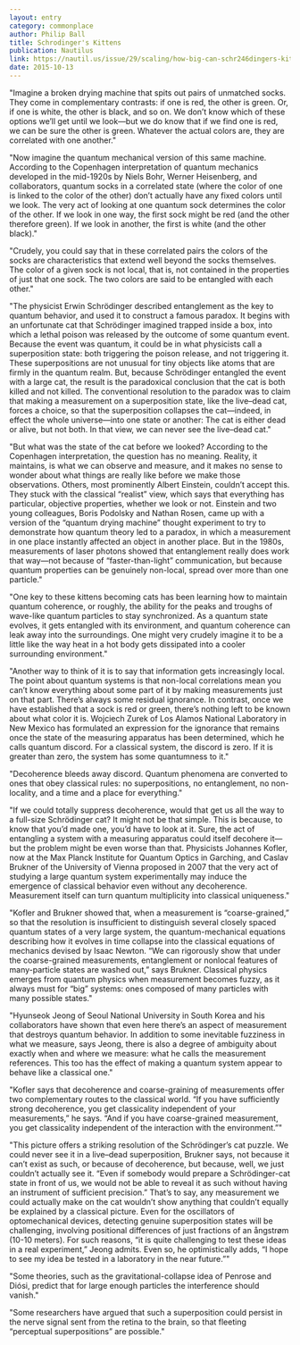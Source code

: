 ```yaml
---
layout: entry
category: commonplace
author: Philip Ball
title: Schrodinger's Kittens
publication: Nautilus
link: https://nautil.us/issue/29/scaling/how-big-can-schr246dingers-kittens-get
date: 2015-10-13
---
```


"Imagine a broken drying machine that spits out pairs of unmatched socks. They come in complementary contrasts: if one is red, the other is green. Or, if one is white, the other is black, and so on. We don’t know which of these options we’ll get until we look—but we do know that if we find one is red, we can be sure the other is green. Whatever the actual colors are, they are correlated with one another."
 
"Now imagine the quantum mechanical version of this same machine. According to the Copenhagen interpretation of quantum mechanics developed in the mid-1920s by Niels Bohr, Werner Heisenberg, and collaborators, quantum socks in a correlated state (where the color of one is linked to the color of the other) don’t actually have any fixed colors until we look. The very act of looking at one quantum sock determines the color of the other. If we look in one way, the first sock might be red (and the other therefore green). If we look in another, the first is white (and the other black)."

"Crudely, you could say that in these correlated pairs the colors of the socks are characteristics that extend well beyond the socks themselves. The color of a given sock is not local, that is, not contained in the properties of just that one sock. The two colors are said to be entangled with each other."

"The physicist Erwin Schrödinger described entanglement as the key to quantum behavior, and used it to construct a famous paradox. It begins with an unfortunate cat that Schrödinger imagined trapped inside a box, into which a lethal poison was released by the outcome of some quantum event. Because the event was quantum, it could be in what physicists call a superposition state: both triggering the poison release, and not triggering it. These superpositions are not unusual for tiny objects like atoms that are firmly in the quantum realm. But, because Schrödinger entangled the event with a large cat, the result is the paradoxical conclusion that the cat is both killed and not killed. The conventional resolution to the paradox was to claim that making a measurement on a superposition state, like the live–dead cat, forces a choice, so that the superposition collapses the cat—indeed, in effect the whole universe—into one state or another: The cat is either dead or alive, but not both. In that view, we can never see the live–dead cat."

"But what was the state of the cat before we looked? According to the Copenhagen interpretation, the question has no meaning. Reality, it maintains, is what we can observe and measure, and it makes no sense to wonder about what things are really like before we make those observations. Others, most prominently Albert Einstein, couldn’t accept this. They stuck with the classical “realist” view, which says that everything has particular, objective properties, whether we look or not. Einstein and two young colleagues, Boris Podolsky and Nathan Rosen, came up with a version of the “quantum drying machine” thought experiment to try to demonstrate how quantum theory led to a paradox, in which a measurement in one place instantly affected an object in another place. But in the 1980s, measurements of laser photons showed that entanglement really does work that way—not because of “faster-than-light” communication, but because quantum properties can be genuinely non-local, spread over more than one particle."

"One key to these kittens becoming cats has been learning how to maintain quantum coherence, or roughly, the ability for the peaks and troughs of wave-like quantum particles to stay synchronized. As a quantum state evolves, it gets entangled with its environment, and quantum coherence can leak away into the surroundings. One might very crudely imagine it to be a little like the way heat in a hot body gets dissipated into a cooler surrounding environment."

"Another way to think of it is to say that information gets increasingly local. The point about quantum systems is that non-local correlations mean you can’t know everything about some part of it by making measurements just on that part. There’s always some residual ignorance. In contrast, once we have established that a sock is red or green, there’s nothing left to be known about what color it is. Wojciech Zurek of Los Alamos National Laboratory in New Mexico has formulated an expression for the ignorance that remains once the state of the measuring apparatus has been determined, which he calls quantum discord. For a classical system, the discord is zero. If it is greater than zero, the system has some quantumness to it."

"Decoherence bleeds away discord. Quantum phenomena are converted to ones that obey classical rules: no superpositions, no entanglement, no non-locality, and a time and a place for everything."

"If we could totally suppress decoherence, would that get us all the way to a full-size Schrödinger cat? It might not be that simple. This is because, to know that you’d made one, you’d have to look at it. Sure, the act of entangling a system with a measuring apparatus could itself decohere it—but the problem might be even worse than that. Physicists Johannes Kofler, now at the Max Planck Institute for Quantum Optics in Garching, and Caslav Brukner of the University of Vienna proposed in 2007 that the very act of studying a large quantum system experimentally may induce the emergence of classical behavior even without any decoherence. Measurement itself can turn quantum multiplicity into classical uniqueness."

"Kofler and Brukner showed that, when a measurement is “coarse-grained,” so that the resolution is insufficient to distinguish several closely spaced quantum states of a very large system, the quantum-mechanical equations describing how it evolves in time collapse into the classical equations of mechanics devised by Isaac Newton. “We can rigorously show that under the coarse-grained measurements, entanglement or nonlocal features of many-particle states are washed out,” says Brukner. Classical physics emerges from quantum physics when measurement becomes fuzzy, as it always must for “big” systems: ones composed of many particles with many possible states."

"Hyunseok Jeong of Seoul National University in South Korea and his collaborators have shown that even here there’s an aspect of measurement that destroys quantum behavior. In addition to some inevitable fuzziness in what we measure, says Jeong, there is also a degree of ambiguity about exactly when and where we measure: what he calls the measurement references. This too has the effect of making a quantum system appear to behave like a classical one."

"Kofler says that decoherence and coarse-graining of measurements offer two complementary routes to the classical world. “If you have sufficiently strong decoherence, you get classicality independent of your measurements,” he says. “And if you have coarse-grained measurement, you get classicality independent of the interaction with the environment.”"

"This picture offers a striking resolution of the Schrödinger’s cat puzzle. We could never see it in a live–dead superposition, Brukner says, not because it can’t exist as such, or because of decoherence, but because, well, we just couldn’t actually see it. “Even if somebody would prepare a Schrödinger-cat state in front of us, we would not be able to reveal it as such without having an instrument of sufficient precision.” That’s to say, any measurement we could actually make on the cat wouldn’t show anything that couldn’t equally be explained by a classical picture. Even for the oscillators of optomechanical devices, detecting genuine superposition states will be challenging, involving positional differences of just fractions of an ångstrøm (10-10 meters). For such reasons, “it is quite challenging to test these ideas in a real experiment,” Jeong admits. Even so, he optimistically adds, “I hope to see my idea be tested in a laboratory in the near future.”"

"Some theories, such as the gravitational-collapse idea of Penrose and Diósi, predict that for large enough particles the interference should vanish."

"Some researchers have argued that such a superposition could persist in the nerve signal sent from the retina to the brain, so that fleeting “perceptual superpositions” are possible."
